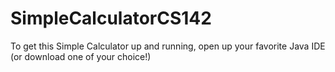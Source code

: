 # SimpleCalculatorCS142

To get this Simple Calculator up and running, open up your favorite Java IDE (or download one of your choice!)
